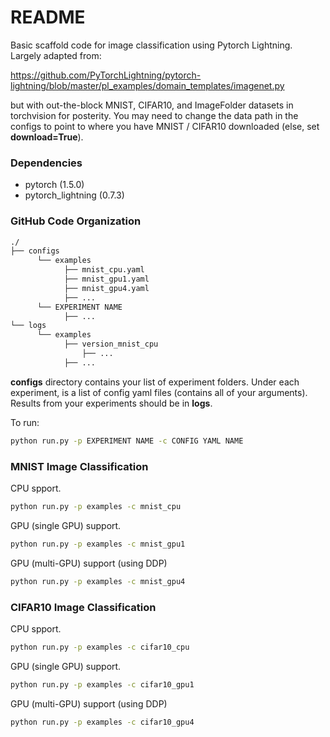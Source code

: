
# README

Basic scaffold code for image classification using Pytorch Lightning. Largely adapted from:

https://github.com/PyTorchLightning/pytorch-lightning/blob/master/pl_examples/domain_templates/imagenet.py

but with out-the-block MNIST, CIFAR10, and ImageFolder datasets in torchvision for posterity. You may need to change the data path in the configs to point to where you have MNIST / CIFAR10 downloaded (else, set **download=True**).

### Dependencies
- pytorch (1.5.0)
- pytorch_lightning (0.7.3)

### GitHub Code Organization
```bash
./
├── configs
      └── examples
            ├── mnist_cpu.yaml
            ├── mnist_gpu1.yaml
            ├── mnist_gpu4.yaml
            ├── ...
      └── EXPERIMENT NAME
            ├── ...
└── logs
      └── examples
            ├── version_mnist_cpu
                ├── ...
            ├── ...
```
**configs** directory contains your list of experiment folders. Under each experiment, is a list of config yaml files (contains all of your arguments). Results from your experiments should be in **logs**. 

To run:
```bash
python run.py -p EXPERIMENT NAME -c CONFIG YAML NAME
```

### MNIST Image Classification
CPU spport.
```bash
python run.py -p examples -c mnist_cpu
```

GPU (single GPU) support.
```bash
python run.py -p examples -c mnist_gpu1
```

GPU (multi-GPU) support (using DDP)
```bash
python run.py -p examples -c mnist_gpu4
```

### CIFAR10 Image Classification
CPU spport.
```bash
python run.py -p examples -c cifar10_cpu
```

GPU (single GPU) support.
```bash
python run.py -p examples -c cifar10_gpu1
```

GPU (multi-GPU) support (using DDP)
```bash
python run.py -p examples -c cifar10_gpu4
```
